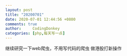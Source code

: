 ```yaml
---
layout: post
title: "20200701"
date: 2020-07-01 12:44:56 +0800
comments: true
author:     CodingDonkey
categories: [php,每天写一点]
---
```


继续研究一下web爬虫，不用写代码的爬虫
做港股打新操作


